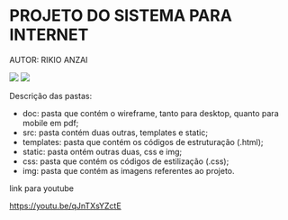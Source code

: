<h1>PROJETO DO SISTEMA PARA INTERNET</h1>
  
<p>AUTOR: RIKIO ANZAI</p>

<p float="left">
    <img src="https://img.shields.io/badge/HTML5-E34F26?style=for-the-badge&logo=html5&logoColor=white"/>
    <img src="https://img.shields.io/badge/CSS3-1572B6?style=for-the-badge&logo=css3&logoColor=white"/>
</p>


Descrição das pastas:

* doc: pasta que contém o wireframe, tanto para desktop, quanto para mobile em pdf;
* src: pasta contém duas outras, templates e static;
* templates: pasta que contém os códigos de estruturação (.html);
* static: pasta ontém outras duas, css e img;
* css: pasta que contém os códigos de estilização (.css);
* img: pasta que contém as imagens referentes ao projeto.

<p>link para youtube </p>
<a href="">https://youtu.be/qJnTXsYZctE </a>
